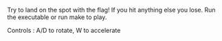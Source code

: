 Try to land on the spot with the flag! If you hit anything else you lose. 
Run the executable or run make to play.

Controls : A/D to rotate, W to accelerate
